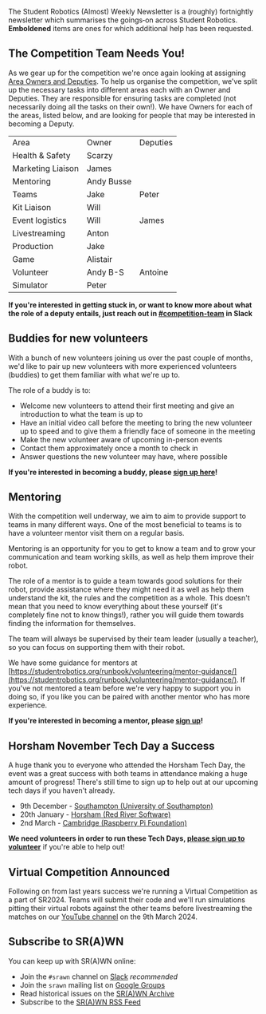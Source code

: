The Student Robotics (Almost) Weekly Newsletter is a (roughly) fortnightly newsletter which summarises the goings‐on across Student Robotics. **Emboldened** items are ones for which additional help has been requested.

## The Competition Team Needs You!

As we gear up for the competition we're once again looking at assigning [Area Owners and Deputies](https://studentrobotics.org/runbook/programme/area-owners/). To help us organise the competition, we've split up the necessary tasks into different areas each with an Owner and Deputies. They are responsible for ensuring tasks are completed (not necessarily doing all the tasks on their own!). We have Owners for each of the areas, listed below, and are looking for people that may be interested in becoming a Deputy.

<table>
    <tr>
        <td>Area</td>
        <td>Owner</td>
        <td>Deputies</td>
    </tr>
    <tr>
        <td>Health &amp; Safety</td>
        <td>Scarzy</td>
        <td></td>
    </tr>
    <tr>
        <td>Marketing Liaison</td>
        <td>James</td>
        <td></td>
    </tr>
    <tr>
        <td>Mentoring</td>
        <td>Andy Busse</td>
        <td></td>
    </tr>
    <tr>
        <td>Teams</td>
        <td>Jake</td>
        <td>Peter</td>
    </tr>
    <tr>
        <td>Kit Liaison</td>
        <td>Will</td>
        <td></td>
    </tr>
    <tr>
        <td>Event logistics</td>
        <td>Will</td>
        <td>James</td>
    </tr>
    <tr>
        <td>Livestreaming</td>
        <td>Anton</td>
        <td></td>
    </tr>
    <tr>
        <td>Production</td>
        <td>Jake</td>
        <td></td>
    </tr>
    <tr>
        <td>Game</td>
        <td>Alistair</td>
        <td></td>
    </tr>
    <tr>
        <td>Volunteer</td>
        <td>Andy B-S</td>
        <td>Antoine</td>
    </tr>
    <tr>
        <td>Simulator</td>
        <td>Peter</td>
        <td></td>
    </tr>
</table>

**If you're interested in getting stuck in, or want to know more about what the role of a deputy entails, just reach out in [#competition-team](https://studentrobotics.slack.com/archives/CBP7UL6RG) in Slack**

## Buddies for new volunteers

With a bunch of new volunteers joining us over the past couple of months, we'd like to pair up new volunteers with more experienced volunteers (buddies) to get them familiar with what we're up to.

The role of a buddy is to:
- Welcome new volunteers to attend their first meeting and give an introduction to what the team is up to
- Have an initial video call before the meeting to bring the new volunteer up to speed and to give them a friendly face of someone in the meeting
- Make the new volunteer aware of upcoming in-person events
- Contact them approximately once a month to check in
- Answer questions the new volunteer may have, where possible

**If you're interested in becoming a buddy, please [sign up here](https://forms.gle/cVpcHgPBf1fFKQVR7)!**

## Mentoring

With the competition well underway, we aim to aim to provide support to teams in many different ways. One of the most beneficial to teams is to have a volunteer mentor visit them on a regular basis.

Mentoring is an opportunity for you to get to know a team and to grow your communication and team working skills, as well as help them improve their robot.

The role of a mentor is to guide a team towards good solutions for their robot, provide assistance where they might need it as well as help them understand the kit, the rules and the competition as a whole. This doesn't mean that you need to know everything about these yourself (it's completely fine not to know things!), rather you will guide them towards finding the information for themselves.

The team will always be supervised by their team leader (usually a teacher), so you can focus on supporting them with their robot.

We have some guidance for mentors at [https://studentrobotics.org/runbook/volunteering/mentor-guidance/](https://studentrobotics.org/runbook/volunteering/mentor-guidance/). If you've not mentored a team before we're very happy to support you in doing so, if you like you can be paired with another mentor who has more experience.

**If you're interested in becoming a mentor, please [sign up](https://forms.gle/pigzfQ9LGZvrmjMu6)!**

## Horsham November Tech Day a Success

A huge thank you to everyone who attended the Horsham Tech Day, the event was a great success with both teams in attendance making a huge amount of progress! There's still time to sign up to help out at our upcoming tech days if you haven't already.

- 9th December - [Southampton (University of Southampton)](https://studentrobotics.org/events/sr2024/southampton-tech-day-december/)
- 20th January - [Horsham (Red River Software)](https://studentrobotics.org/events/sr2024/horsham-tech-day-january/)
- 2nd March - [Cambridge (Raspberry Pi Foundation)](https://studentrobotics.org/events/sr2024/cambridge-tech-day-march/)

 **We need volunteers in order to run these Tech Days, [please sign up to volunteer](https://forms.gle/at6jwKjNXznREFz89)** if you're able to help out!

## Virtual Competition Announced

Following on from last years success we're running a Virtual Competition as a part of SR2024. Teams will submit their code and we'll run simulations pitting their virtual robots against the other teams before livestreaming the matches on our [YouTube channel](https://youtube.com/live/hlfaQIfLaRg) on the 9th March 2024.

## Subscribe to SR(A)WN

You can keep up with SR(A)WN online:

- Join the `#srawn` channel on [Slack](https://app.slack.com/client/T0EEPF1LH/C01GBT8NMSN) _recommended_
- Join the `srawn` mailing list on [Google Groups](https://groups.google.com/g/srawn)
- Read historical issues on the [SR(A)WN Archive](https://studentrobotics.org/srawn)
- Subscribe to the [SR(A)WN RSS Feed](https://studentrobotics.org/srawn/rss.xml)
